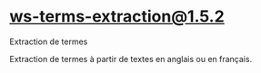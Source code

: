 # ws-terms-extraction@1.5.2

Extraction de termes

Extraction de termes à partir de textes en anglais ou en français.
